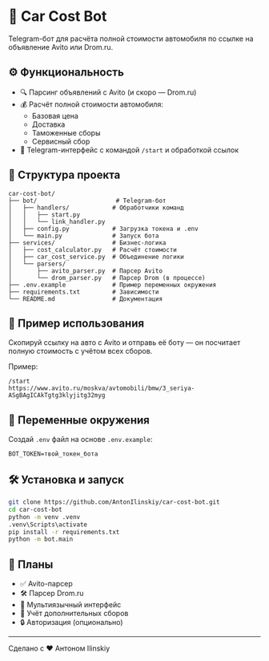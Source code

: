 # 🚗 Car Cost Bot

Telegram-бот для расчёта полной стоимости автомобиля по ссылке на объявление Avito или Drom.ru.

## ⚙️ Функциональность

- 🔍 Парсинг объявлений с Avito (и скоро — Drom.ru)
- 💰 Расчёт полной стоимости автомобиля:
  - Базовая цена
  - Доставка
  - Таможенные сборы
  - Сервисный сбор
- 🤖 Telegram-интерфейс с командой `/start` и обработкой ссылок

## 📁 Структура проекта

```
car-cost-bot/
├── bot/                      # Telegram-бот
│   ├── handlers/            # Обработчики команд
│   │   ├── start.py
│   │   └── link_handler.py
│   ├── config.py            # Загрузка токена и .env
│   └── main.py              # Запуск бота
├── services/                # Бизнес-логика
│   ├── cost_calculator.py   # Расчёт стоимости
│   ├── car_cost_service.py  # Объединение логики
│   └── parsers/
│       ├── avito_parser.py  # Парсер Avito
│       └── drom_parser.py   # Парсер Drom (в процессе)
├── .env.example             # Пример переменных окружения
├── requirements.txt         # Зависимости
└── README.md                # Документация
```

## 🧪 Пример использования

Скопируй ссылку на авто с Avito и отправь её боту — он посчитает полную стоимость с учётом всех сборов.

Пример:

```
/start
https://www.avito.ru/moskva/avtomobili/bmw/3_seriya-ASgBAgICAkTgtg3klyjitg32myg
```

## 🔐 Переменные окружения

Создай `.env` файл на основе `.env.example`:

```
BOT_TOKEN=твой_токен_бота
```

## 🛠️ Установка и запуск

```bash
git clone https://github.com/AntonIlinskiy/car-cost-bot.git
cd car-cost-bot
python -m venv .venv
.venv\Scripts\activate
pip install -r requirements.txt
python -m bot.main
```

## 📌 Планы

- ✅ Avito-парсер
- 🛠️ Парсер Drom.ru
- 💬 Мультиязычный интерфейс
- 🧾 Учёт дополнительных сборов
- 🔒 Авторизация (опционально)

---

Сделано с ❤️ Антоном Ilinskiy
